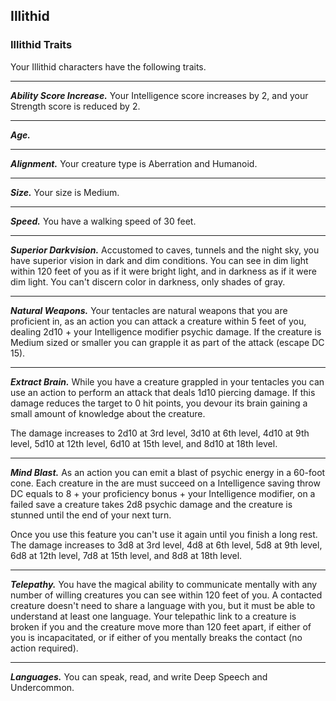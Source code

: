 ## Illithid


### Illithid Traits
Your Illithid characters have the following traits.
___
***Ability Score Increase.***
Your Intelligence score increases by 2, and your Strength score is reduced by 2.
___
***Age.***

___
***Alignment.***
Your creature type is Aberration and Humanoid.
___
***Size.***
Your size is Medium.
___
***Speed.***
You have a walking speed of 30 feet.
___
***Superior Darkvision.***
Accustomed to caves, tunnels and the night sky, you have superior vision in dark and dim conditions. You can see in dim light within 120 feet of you as if it were bright light, and in darkness as if it were dim light. You can't discern color in darkness, only shades of gray.
___
***Natural Weapons.***
Your tentacles are natural weapons that you are proficient in, as an action you can attack a creature within 5 feet of you, dealing 2d10 + your Intelligence modifier psychic damage. If the creature is Medium sized or smaller you can grapple it as part of the attack (escape DC 15).
___
***Extract Brain.***
While you have a creature grappled in your tentacles you can use an action to perform an attack that deals 1d10 piercing damage. If this damage reduces the target to 0 hit points, you devour its brain gaining a small amount of knowledge about the creature. 

The damage increases to 2d10 at 3rd level, 3d10 at 6th level, 4d10 at 9th level, 5d10 at 12th level, 6d10 at 15th level, and 8d10 at 18th level.
___
***Mind Blast.***
As an action you can emit a blast of psychic energy in a 60-foot cone. Each creature in the are must succeed on a Intelligence saving throw DC equals to 8 + your proficiency bonus + your Intelligence modifier, on a failed save a creature takes 2d8 psychic damage and the creature is stunned until the end of your next turn.

Once you use this feature you can't use it again until you finish a long rest. The damage increases to 3d8 at 3rd level, 4d8 at 6th level, 5d8 at 9th level, 6d8 at 12th level, 7d8 at 15th level, and 8d8 at 18th level.
___
***Telepathy.***
You have the magical ability to communicate mentally with any number of willing creatures you can see within 120 feet of you. A contacted creature doesn't need to share a language with you, but it must be able to understand at least one language. Your telepathic link to a creature is broken if you and the creature move more than 120 feet apart, if either of you is incapacitated, or if either of you mentally breaks the contact (no action required).
___
***Languages.***
You can speak, read, and write Deep Speech and Undercommon.